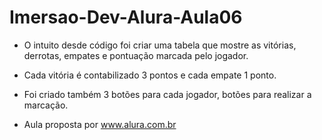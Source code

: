 # Imersao-Dev-Alura-Aula06

* O intuito desde código foi criar uma tabela que mostre as vitórias, derrotas, empates e pontuação marcada pelo jogador.  

* Cada vitória é contabilizado 3 pontos e cada empate 1 ponto.  

* Foi criado também 3 botões para cada jogador, botões para realizar a marcação.  

 * Aula proposta por www.alura.com.br 
